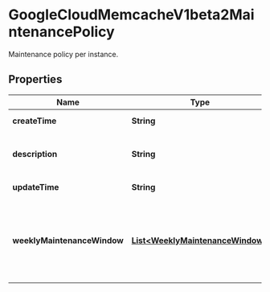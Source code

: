 

# GoogleCloudMemcacheV1beta2MaintenancePolicy

Maintenance policy per instance.

## Properties

| Name | Type | Description | Notes |
|------------ | ------------- | ------------- | -------------|
|**createTime** | **String** | Output only. The time when the policy was created. |  [optional] [readonly] |
|**description** | **String** | Description of what this policy is for. Create/Update methods return INVALID_ARGUMENT if the length is greater than 512. |  [optional] |
|**updateTime** | **String** | Output only. The time when the policy was updated. |  [optional] [readonly] |
|**weeklyMaintenanceWindow** | [**List&lt;WeeklyMaintenanceWindow&gt;**](WeeklyMaintenanceWindow.md) | Required. Maintenance window that is applied to resources covered by this policy. Minimum 1. For the current version, the maximum number of weekly_maintenance_windows is expected to be one. |  [optional] |



